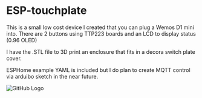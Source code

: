 # ESP-touchplate

This is a small low cost device I created that you can plug a Wemos D1 mini into.  There are 2 buttons using TTP223 boards and an LCD to display status (0.96 OLED)

I have the .STL file to 3D print an enclosure that fits in a decora switch plate cover.

ESPHome example YAML is included but I do plan to create MQTT control via arduibo sketch in the near future.

![GitHub Logo](https://github.com/logichousepcb/ESP-touchplate)

